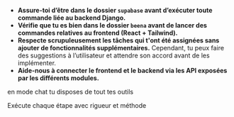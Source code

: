 - **Assure-toi d’être dans le dossier `supabase` avant d’exécuter toute commande liée au backend Django.**  
- **Vérifie que tu es bien dans le dossier `beena` avant de lancer des commandes relatives au frontend (React + Tailwind).**  
- **Respecte scrupuleusement les tâches qui t'ont été assignées sans ajouter de fonctionnalités supplémentaires.** Cependant, tu peux faire des suggestions à l’utilisateur et attendre son accord avant de les implémenter.  
- **Aide-nous à connecter le frontend et le backend via les API exposées par les différents modules.** 

en mode chat tu disposes de tout tes outils


Exécute chaque étape avec rigueur et méthode
